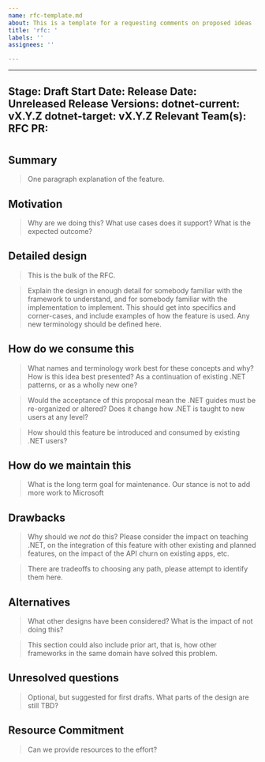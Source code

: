 ```yaml
---
name: rfc-template.md
about: This is a template for a requesting comments on proposed ideas
title: 'rfc: '
labels: ''
assignees: ''

---
```


---
Stage: Draft
Start Date:
Release Date: Unreleased
Release Versions:
dotnet-current: vX.Y.Z
dotnet-target: vX.Y.Z
Relevant Team(s):
RFC PR:
---

<!--- 
Directions for above: 

Stage: Leave as is
Start Date: Fill in with today's date, YYYY-MM-DD
Release Date: Leave as is
Release Versions: Leave as is
Relevant Team(s): Fill this in with the [team(s)](README.md#relevant-teams) to which this RFC applies
RFC PR: Fill this in with the URL for the Proposal RFC PR
-->

# <RFC title>

## Summary

> One paragraph explanation of the feature.

## Motivation

> Why are we doing this? What use cases does it support? What is the expected
outcome?

## Detailed design

> This is the bulk of the RFC.

> Explain the design in enough detail for somebody
familiar with the framework to understand, and for somebody familiar with the
implementation to implement. This should get into specifics and corner-cases,
and include examples of how the feature is used. Any new terminology should be
defined here.

## How do we consume this

> What names and terminology work best for these concepts and why? How is this
idea best presented? As a continuation of existing .NET patterns, or as a
wholly new one?

> Would the acceptance of this proposal mean the .NET guides must be
re-organized or altered? Does it change how .NET is taught to new users
at any level?

> How should this feature be introduced and consumed by existing .NET
users?

## How do we maintain this

> What is the long term goal for maintenance.  Our stance is not to add more work to Microsoft

## Drawbacks

> Why should we *not* do this? Please consider the impact on teaching .NET,
on the integration of this feature with other existing and planned features,
on the impact of the API churn on existing apps, etc.

> There are tradeoffs to choosing any path, please attempt to identify them here.

## Alternatives

> What other designs have been considered? What is the impact of not doing this?

> This section could also include prior art, that is, how other frameworks in the same domain have solved this problem.

## Unresolved questions

> Optional, but suggested for first drafts. What parts of the design are still
TBD?

## Resource Commitment

> Can we provide resources to the effort?

